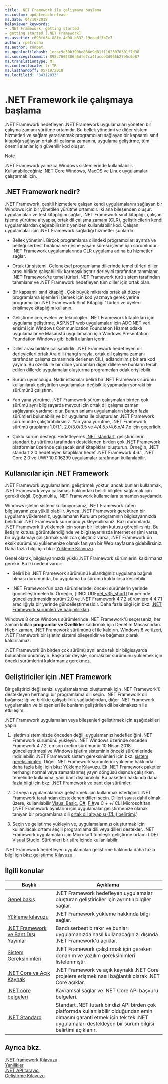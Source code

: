 ```yaml
---
title: .NET Framework ile çalışmaya başlama
ms.custom: updateeachrelease
ms.date: 04/10/2018
helpviewer_keywords:
- .NET Framework, getting started
- getting started [.NET Framework]
ms.assetid: c693fd34-88fe-4d90-b332-19eeadf3b7e7
author: rpetrusha
ms.author: ronpet
ms.openlocfilehash: 1ecac9d30b390be886e9d81f11623070301f7d38
ms.sourcegitcommit: 895c7602386a6dfe7ca4facce3d965b27e5c6e87
ms.translationtype: MT
ms.contentlocale: tr-TR
ms.lasthandoff: 05/19/2018
ms.locfileid: "34312033"
---
```

# <a name="get-started-with-the-net-framework"></a>.NET Framework ile çalışmaya başlama

.NET Framework hedefleyen .NET Framework uygulamaları yöneten bir çalışma zamanı yürütme ortamıdır. Bu bellek yönetimi ve diğer sistem hizmetleri ve sağlam yararlanmak programcıları sağlayan bir kapsamlı sınıf kitaplığı sağlayan ortak dil çalışma zamanını, uygulama geliştirme, tüm önemli alanlar için güvenilir kod oluşur.

> [!NOTE] 
> .NET Framework yalnızca Windows sistemlerinde kullanılabilir. Kullanabileceğiniz [.NET Core](../../core/index.md) Windows, MacOS ve Linux uygulamaları çalıştırmak için. 

<a name="Introducing"></a>
## <a name="what-is-the-net-framework"></a>.NET Framework nedir?

.NET Framework, çeşitli hizmetlere çalışan kendi uygulamalarını sağlayan bir Windows için bir yönetilen yürütme ortamıdır. İki ana bileşenden oluşur: uygulamaları ve test kitaplığını sağlar, .NET Framework sınıf kitaplığı, çalışan işleme yürütme altyapısı, ortak dil çalışma zamanı (CLR), geliştiricilerin kendi uygulamalardan çağırabilirsiniz yeniden kullanılabilir kod. Çalışan uygulamalar için .NET Framework sağladığı hizmetler şunlardır:

- Bellek yönetimi. Birçok programlama dilindeki programcıları ayırma ve belleği serbest bırakma ve nesne yaşam süresi işleme için sorumludur. .NET Framework uygulamalarında CLR uygulama adına bu hizmetleri sağlar.

- Ortak tür sistemi. Geleneksel programlama dillerinde temel türleri diller arası birlikte çalışabilirlik karmaşıklaştırır derleyici tarafından tanımlanır. .NET Framework'te temel türleri .NET Framework türü sistem tarafından tanımlanır ve .NET Framework hedefleyen tüm diller için ortak olan.

- Bir kapsamlı sınıf kitaplığı. Çok büyük miktarda ortak alt düzey programlama işlemleri işlemek için kod yazmaya gerek yerine programcıları .NET Framework Sınıf Kitaplığı ' türleri ve üyeleri erişilmeye kitaplığını kullanın.

- Geliştirme çerçeveleri ve teknolojiler. .NET Framework kitaplıkları için uygulama geliştirme, ASP.NET web uygulamaları için ADO.NET veri erişimi için Windows Communication Foundation Hizmet odaklı uygulamalar ve Masaüstü uygulamaları için Windows Presentation Foundation Windows gibi belirli alanları içerir.

- Diller arası birlikte çalışabilirlik. .NET Framework hedefleyen dil derleyicileri ortak Ara dili (hangi sırayla, ortak dil çalışma zamanı tarafından çalışma zamanında derlenen CIL), adlandırılmış bir ara kod yayma. Bu özellik ile bir dilde yordamları diğer dillere ve bunların tercih edilen dillerde uygulamalar oluşturma programcıları odak erişilebilir.

- Sürüm uyumluluğu. Nadir istisnalar belirli bir .NET Framework sürümü kullanılarak geliştirilen uygulamaları değişiklik yapmadan sonraki bir sürümünü çalıştırın.

- Yan yana yürütme. .NET Framework sürüm çakışmaları birden çok sürümü aynı bilgisayarda mevcut için ortak dil çalışma zamanı sağlayarak yardımcı olur. Bunun anlamı uygulamaların birden fazla sürümleri bulunabilir ve bir uygulama ile oluşturulan .NET Framework sürümünde çalıştırabilirsiniz. Yan yana yürütme, .NET Framework sürümü gruplarını 1.0/1.1, 2.0/3.0/3.5 ve 4/4.5.x/4.6.x/4.7.x için geçerlidir.

- Çoklu sürüm desteği. Hedefleyerek [.NET standart](~/docs/standard/net-standard.md), geliştiricilerin standart bu sürümü tarafından desteklenen birden çok .NET Framework platformlar üzerinde çalışacak sınıf kitaplıkları oluşturun. Örneğin, .NET standart 2.0 hedefleyen kitaplıklar hedef .NET Framework 4.6.1, .NET Core 2.0 ve UWP 10.0.16299 uygulamalar tarafından kullanılabilir. 

<a name="ForUsers"></a>
## <a name="the-net-framework-for-users"></a>Kullanıcılar için .NET Framework

.NET Framework uygulamalarını geliştirmek yoktur, ancak bunları kullanmak, .NET Framework veya çalışması hakkındaki belirli bilgileri sağlamak için gerekli değil. Çoğunlukla, .NET Framework kullanıcılara tamamen saydamdır.

Windows işletim sistemi kullanıyorsanız, .NET Framework zaten bilgisayarınızda yüklü olabilir. Ayrıca, .NET Framework gerektiren bir uygulama yüklerseniz, uygulamanın Kurulum programının bilgisayarınızda belirli bir .NET Framework sürümünü yükleyebilirsiniz. Bazı durumlarda, .NET Framework'ü yüklemek için soran bir iletişim kutusu görebilirsiniz. Bu iletişim kutusu görüntülendiğinde ve bilgisayarınızda Internet erişimi varsa, bir uygulamayı çalıştırmak yalnızca çalıştınız varsa, .NET Framework'ün eksik sürümünü yüklemenize olanak tanıyan bir Web sayfasına gidebilirsiniz. Daha fazla bilgi için bkz: [Yükleme Kılavuzu](../install/index.md).

Genel olarak, bilgisayarınızda yüklü .NET Framework sürümlerini kaldırmanız gerekir. Bu iki nedeni vardır:

- Belirli bir .NET Framework sürümünü kullandığınız uygulama bağımlı olması durumunda, bu uygulama bu sürümü kaldırılırsa kesilebilir.

- .NET Framework'ün bazı sürümlerinde, önceki sürümlerin yerinde güncelleştirmelerdir. Örneğin, [!INCLUDE[net_v35_short](../../../includes/net-v35-short-md.md)] bir yerinde güncelleştirmesidir sürüm 2.0 ve .NET Framework 4.7.2 sürümlere 4 4.7.1 aracılığıyla bir yerinde güncelleştirmesidir. Daha fazla bilgi için bkz: [.NET Framework sürümleri ve bağımlılıkları](../../../docs/framework/migration-guide/versions-and-dependencies.md).

Windows 8 önce Windows sürümlerinde .NET Framework'ü seçerseniz, her zaman kullan **programlar ve Özellikler** kaldırmak için Denetim Masası'ndan. Hiçbir zaman, .NET Framework sürümünü el ile kaldırın. Windows 8 ve üzeri, .NET Framework bir işletim sistemi bileşenidir ve bağımsız olarak kaldırılamaz.

.NET Framework'ün birden çok sürümü aynı anda tek bir bilgisayarda bulunabilir unutmayın. Başka bir deyişle, sonraki bir sürümünü yüklemek için önceki sürümlerini kaldırmanız gerekmez.

<a name="ForDevelopers"></a> 
## <a name="the-net-framework-for-developers"></a>Geliştiriciler için .NET Framework

Bir geliştirici değilseniz, uygulamalarınızı oluşturmak için .NET Framework'ü destekleyen herhangi bir programlama dili seçin. .NET Framework dil bağımsızlığı ve birlikte çalışabilirlik sağladığından, diğer .NET Framework uygulamaları ve bileşenleri ile bunların geliştirilen dil bakılmaksızın ile etkileşim.

.NET Framework uygulamaları veya bileşenleri geliştirmek için aşağıdakileri yapın:

1. İşletim sisteminizde önceden değil, uygulamanızı hedeflediğini .NET Framework sürümünü yükleyin. .NET Windows üzerinde önceden Framework 4.7.2, en son üretim sürümüdür 10 Nisan 2018 güncelleştirmesi ve Windows işletim sisteminin önceki sürümlerinde indirilebilir. .NET Framework sistem gereksinimleri için bkz: [sistem gereksinimleri](../../../docs/framework/get-started/system-requirements.md). Diğer .NET Framework sürümlerini yükleme hakkında daha fazla bilgi için bkz: [Yükleme Kılavuzu](../../../docs/framework/install/guide-for-developers.md). Ek .NET Framework paketler herhangi normal veya zamanlanmış yayın döngüsü dışında çalışırken temelinde kullanıma, yani bant dışı bırakılır. Bu paketleri hakkında daha fazla bilgi için bkz: [.NET Framework ve bant dışı sürümler](../../../docs/framework/get-started/the-net-framework-and-out-of-band-releases.md).

2. Dil veya uygulamalarınızı geliştirmek için kullanmak istediğiniz .NET Framework tarafından desteklenen dilleri seçin. Dilleri sayısı dahil olmak üzere, kullanılabilir [Visual Basic](../../visual-basic/index.md), [C#](../../csharp/index.md), [F #](../../fsharp/index.md)ve C + +/ CLI Microsoft'tan. (.NET Framework aynılarını için uygulamalar geliştirmenize olanak tanıyan bir programlama dili [ortak dil altyapısı (CLI) belirtimi](http://go.microsoft.com/fwlink/?LinkId=199862).)

3. Seçin ve geliştirme yükleyin ve, uygulamalarınızı oluşturmak için kullanılacak ortamı seçili programlama dili veya dilleri destekler. .NET Framework uygulamaları için Microsoft tümleşik geliştirme ortamı (IDE) [Visual Studio](https://www.visualstudio.com/downloads/?utm_medium=microsoft&utm_source=docs.microsoft.com&utm_campaign=button+cta&utm_content=download+vs2017). Sürümleri bir süre içinde kullanılabilir.

.NET Framework hedefleyen uygulamaları geliştirme hakkında daha fazla bilgi için bkz: [geliştirme Kılavuzu](../../../docs/framework/development-guide.md).

## <a name="related-topics"></a>İlgili konular

| Başlık | Açıklama |
| ----- |------------ |
| [Genel bakış](../../../docs/framework/get-started/overview.md) | .NET Framework hedefleyen uygulamalar oluşturan geliştiriciler için ayrıntılı bilgiler sağlar. |
| [Yükleme kılavuzu](../../../docs/framework/install/index.md) | .NET Framework yükleme hakkında bilgi sağlar. |  
| [.NET Framework ve Bant Dışı Yayınlar](../../../docs/framework/get-started/the-net-framework-and-out-of-band-releases.md) | Bandı serbest bırakır ve bunları uygulamanızda nasıl kullanacağınızı dışında .NET Framework'ü açıklar. |
| [Sistem Gereksinimleri](../../../docs/framework/get-started/system-requirements.md) | .NET Framework çalıştırmak için gereken donanım ve yazılım gereksinimleri listelenmiştir. |
| [.NET Core ve Açık Kaynak](../../../docs/framework/get-started/net-core-and-open-source.md) | .NET Framework ve açık kaynaklı .NET Core projelere erişmek nasıl bağlantılı olarak .NET Core açıklar. |
| [.NET core belgeleri](https://docs.microsoft.com/dotnet/) | Kavramsal sağlar ve .NET Core API başvuru belgeleri. |
| [.NET Standard](~/docs/standard/net-standard.md) | Standart .NET tutarlı bir dizi API birden çok platformda kullanılabilir olduğundan emin olmasını garanti etmek için tek tek .NET uygulamaları destekleyen bir sürüm bilgisi belirtimi açıklanır.

## <a name="see-also"></a>Ayrıca bkz.

[.NET framework Kılavuzu](../../../docs/framework/index.md)   
[Yenilikler](../../../docs/framework/whats-new/index.md)   
[.NET API tarayıcı](/dotnet/api/)   
[Geliştirme Kılavuzu](../../../docs/framework/development-guide.md)
